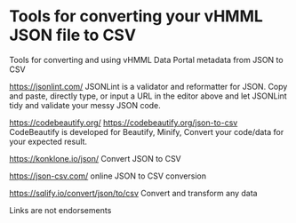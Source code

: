 # Tools for converting your vHMML JSON file to CSV
Tools for converting and using vHMML Data Portal metadata from JSON to CSV

https://jsonlint.com/
JSONLint is a validator and reformatter for JSON. Copy and paste, directly type, or input a URL in the editor above and let JSONLint tidy and validate your messy JSON code.

https://codebeautify.org/
https://codebeautify.org/json-to-csv
CodeBeautify is developed for Beautify, Minify, Convert your code/data for your expected result.

https://konklone.io/json/
Convert JSON to CSV

https://json-csv.com/
online JSON to CSV conversion

https://sqlify.io/convert/json/to/csv
Convert and transform any data

Links are not endorsements

